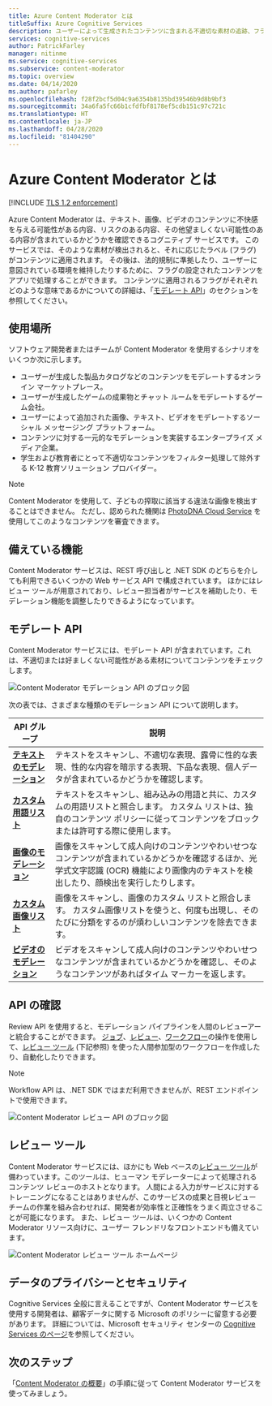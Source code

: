 ```yaml
---
title: Azure Content Moderator とは
titleSuffix: Azure Cognitive Services
description: ユーザーによって生成されたコンテンツに含まれる不適切な素材の追跡、フラグ設定、評価、フィルタリングを Content Moderator を使用して行う方法について説明します。
services: cognitive-services
author: PatrickFarley
manager: nitinme
ms.service: cognitive-services
ms.subservice: content-moderator
ms.topic: overview
ms.date: 04/14/2020
ms.author: pafarley
ms.openlocfilehash: f28f2bcf5d04c9a6354b8135bd39546b9d8b9bf3
ms.sourcegitcommit: 34a6fa5fc66b1cfdfbf8178ef5cdb151c97c721c
ms.translationtype: HT
ms.contentlocale: ja-JP
ms.lasthandoff: 04/28/2020
ms.locfileid: "81404290"
---
```

# <a name="what-is-azure-content-moderator"></a>Azure Content Moderator とは

[!INCLUDE [TLS 1.2 enforcement](../../../includes/cognitive-services-tls-announcement.md)]

Azure Content Moderator は、テキスト、画像、ビデオのコンテンツに不快感を与える可能性がある内容、リスクのある内容、その他望ましくない可能性のある内容が含まれているかどうかを確認できるコグニティブ サービスです。 このサービスでは、そのような素材が検出されると、それに応じたラベル (フラグ) がコンテンツに適用されます。 その後は、法的規制に準拠したり、ユーザーに意図されている環境を維持したりするために、フラグの設定されたコンテンツをアプリで処理することができます。 コンテンツに適用されるフラグがそれぞれどのような意味であるかについての詳細は、「[モデレート API](#moderation-apis)」のセクションを参照してください。

## <a name="where-its-used"></a>使用場所

ソフトウェア開発者またはチームが Content Moderator を使用するシナリオをいくつか次に示します。

- ユーザーが生成した製品カタログなどのコンテンツをモデレートするオンライン マーケットプレース。
- ユーザーが生成したゲームの成果物とチャット ルームをモデレートするゲーム会社。
- ユーザーによって追加された画像、テキスト、ビデオをモデレートするソーシャル メッセージング プラットフォーム。
- コンテンツに対する一元的なモデレーションを実装するエンタープライズ メディア企業。
- 学生および教育者にとって不適切なコンテンツをフィルター処理して除外する K-12 教育ソリューション プロバイダー。

> [!NOTE]
> Content Moderator を使用して、子どもの搾取に該当する違法な画像を検出することはできません。 ただし、認められた機関は [PhotoDNA Cloud Service](https://www.microsoft.com/photodna "Microsoft PhotoDNA Cloud Service") を使用してこのようなコンテンツを審査できます。

## <a name="what-it-includes"></a>備えている機能

Content Moderator サービスは、REST 呼び出しと .NET SDK のどちらを介しても利用できるいくつかの Web サービス API で構成されています。 ほかにはレビュー ツールが用意されており、レビュー担当者がサービスを補助したり、モデレーション機能を調整したりできるようになっています。

## <a name="moderation-apis"></a>モデレート API

Content Moderator サービスには、モデレート API が含まれています。これは、不適切または好ましくない可能性がある素材についてコンテンツをチェックします。

![Content Moderator モデレーション API のブロック図](images/content-moderator-mod-api.png)

次の表では、さまざまな種類のモデレーション API について説明します。

| API グループ | 説明 |
| ------ | ----------- |
|[**テキストのモデレーション**](text-moderation-api.md)| テキストをスキャンし、不適切な表現、露骨に性的な表現、性的な内容を暗示する表現、下品な表現、個人データが含まれているかどうかを確認します。|
|[**カスタム用語リスト**](try-terms-list-api.md)| テキストをスキャンし、組み込みの用語と共に、カスタムの用語リストと照合します。 カスタム リストは、独自のコンテンツ ポリシーに従ってコンテンツをブロックまたは許可する際に使用します。|  
|[**画像のモデレーション**](image-moderation-api.md)| 画像をスキャンして成人向けのコンテンツやわいせつなコンテンツが含まれているかどうかを確認するほか、光学式文字認識 (OCR) 機能により画像内のテキストを検出したり、顔検出を実行したりします。|
|[**カスタム画像リスト**](try-image-list-api.md)| 画像をスキャンし、画像のカスタム リストと照合します。 カスタム画像リストを使うと、何度も出現し、そのたびに分類をするのが煩わしいコンテンツを除去できます。|
|[**ビデオのモデレーション**](video-moderation-api.md)| ビデオをスキャンして成人向けのコンテンツやわいせつなコンテンツが含まれているかどうかを確認し、そのようなコンテンツがあればタイム マーカーを返します。|

## <a name="review-apis"></a>API の確認

Review API を使用すると、モデレーション パイプラインを人間のレビューアーと統合することができます。 [ジョブ](review-api.md#jobs)、[レビュー](review-api.md#reviews)、[ワークフロー](review-api.md#workflows)の操作を使用して、[レビュー ツール](#review-tool) (下記参照) を使った人間参加型のワークフローを作成したり、自動化したりできます。

> [!NOTE]
> Workflow API は、.NET SDK ではまだ利用できませんが、REST エンドポイントで使用できます。

![Content Moderator レビュー API のブロック図](images/content-moderator-rev-api.png)

## <a name="review-tool"></a>レビュー ツール

Content Moderator サービスには、ほかにも Web ベースの[レビュー ツール](Review-Tool-User-Guide/human-in-the-loop.md)が備わっています。このツールは、ヒューマン モデレーターによって処理されるコンテンツ レビューのホストとなります。 人間による入力がサービスに対するトレーニングになることはありませんが、このサービスの成果と目視レビュー チームの作業を組み合わせれば、開発者が効率性と正確性をうまく両立させることが可能になります。 また、レビュー ツールは、いくつかの Content Moderator リソース向けに、ユーザー フレンドリなフロントエンドも備えています。

![Content Moderator レビュー ツール ホームページ](images/homepage.PNG)

## <a name="data-privacy-and-security"></a>データのプライバシーとセキュリティ

Cognitive Services 全般に言えることですが、Content Moderator サービスを使用する開発者は、顧客データに関する Microsoft のポリシーに留意する必要があります。 詳細については、Microsoft セキュリティ センターの [Cognitive Services のページ](https://www.microsoft.com/trustcenter/cloudservices/cognitiveservices)を参照してください。

## <a name="next-steps"></a>次のステップ

「[Content Moderator の概要](quick-start.md)」の手順に従って Content Moderator サービスを使ってみましょう。
